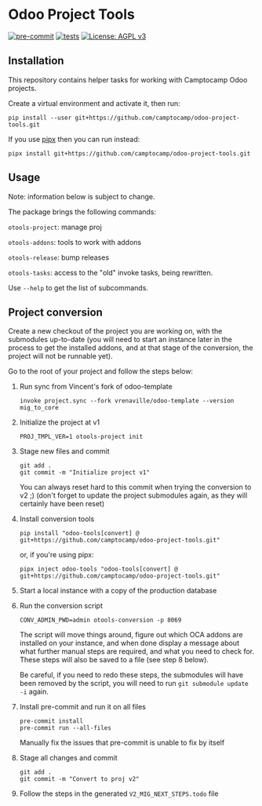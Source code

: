 # Odoo Project Tools

[![pre-commit](https://github.com/camptocamp/odoo-project-tools/actions/workflows/pre-commit.yml/badge.svg)](https://github.com/camptocamp/odoo-project-tools/actions/workflows/pre-commit.yml)
[![tests](https://github.com/camptocamp/odoo-project-tools/actions/workflows/test.yml/badge.svg)](https://github.com/camptocamp/odoo-project-tools/actions/workflows/test.yml)
[![License: AGPL v3](https://img.shields.io/badge/License-AGPL%20v3-blue.svg)](https://www.gnu.org/licenses/agpl-3.0)


## Installation
This repository contains helper tasks for working with Camptocamp Odoo projects.

Create a virtual environment and activate it, then run:

```
pip install --user git+https://github.com/camptocamp/odoo-project-tools.git
```

If you use  [pipx](https://pypa.github.io/pipx/) then you can run instead:

```
pipx install git+https://github.com/camptocamp/odoo-project-tools.git
```

## Usage

Note: information below is subject to change.


The package brings the following commands:


`otools-project`: manage proj

`otools-addons`: tools to work with addons

`otools-release`: bump releases

`otools-tasks`: access to the "old" invoke tasks, being rewritten. 


Use `--help` to get the list of subcommands.

## Project conversion

Create a new checkout of the project you are working on, with the submodules
up-to-date (you will need to start an instance later in the process to get the
installed addons, and at that stage of the conversion, the project will not be
runnable yet).

Go to the root of your project and follow the steps below:

1. Run sync from Vincent's fork of odoo-template

    ```
    invoke project.sync --fork vrenaville/odoo-template --version mig_to_core
    ```

2. Initialize the project at v1

    ```
    PROJ_TMPL_VER=1 otools-project init
    ```

3. Stage new files and commit

    ```
    git add .
    git commit -m "Initialize project v1"
    ```

    You can always reset hard to this commit when trying the conversion to v2
    ;) (don't forget to update the project submodules again, as they will
    certainly have been reset)

4. Install conversion tools

    ```
    pip install "odoo-tools[convert] @ git+https://github.com/camptocamp/odoo-project-tools.git"
    ```

    or, if you're using pipx:

    ```
    pipx inject odoo-tools "odoo-tools[convert] @ git+https://github.com/camptocamp/odoo-project-tools.git"
    ```

5. Start a local instance with a copy of the production database

6. Run the conversion script

    ```
    CONV_ADMIN_PWD=admin otools-conversion -p 8069
    ```

    The script will move things around, figure out which OCA addons are
    installed on your instance, and when done display a message about what
    further manual steps are required, and what you need to check for. These
    steps will also be saved to a file (see step 8 below).

    Be careful, if you need to redo these steps, the submodules will have 
    been removed by the script, you will need to run `git submodule update -i` again. 

7. Install pre-commit and run it on all files

    ```
    pre-commit install
    pre-commit run --all-files
    ```
    Manually fix the issues that pre-commit is unable to fix by itself

8. Stage all changes and commit

    ```
    git add .
    git commit -m "Convert to proj v2"
    ```
 
9. Follow the steps in the generated `V2_MIG_NEXT_STEPS.todo` file
